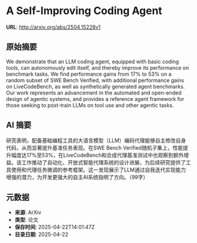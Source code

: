 # A Self-Improving Coding Agent

**URL**: http://arxiv.org/abs/2504.15228v1

## 原始摘要

We demonstrate that an LLM coding agent, equipped with basic coding tools,
can autonomously edit itself, and thereby improve its performance on benchmark
tasks. We find performance gains from 17% to 53% on a random subset of SWE
Bench Verified, with additional performance gains on LiveCodeBench, as well as
synthetically generated agent benchmarks. Our work represents an advancement in
the automated and open-ended design of agentic systems, and provides a
reference agent framework for those seeking to post-train LLMs on tool use and
other agentic tasks.


## AI 摘要

研究表明，配备基础编程工具的大语言模型（LLM）编码代理能够自主修改自身代码，从而显著提升基准任务表现。在SWE Bench Verified随机子集上，性能提升幅度达17%至53%，在LiveCodeBench和合成代理基准测试中也观察到额外增益。该工作推动了自动化、开放式智能代理系统的设计进展，为后续研究提供了工具使用和代理任务微调的参考框架。这一发现展示了LLM通过自我迭代实现能力增强的潜力，为开发更强大的自主AI系统指明了方向。（99字）

## 元数据

- **来源**: ArXiv
- **类型**: 论文
- **保存时间**: 2025-04-22T14:01:47Z
- **目录日期**: 2025-04-22
